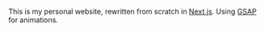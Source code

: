 This is my personal website, rewritten from scratch in [Next.js](https://nextjs.org/).
Using [GSAP](https://gsap.com) for animations.